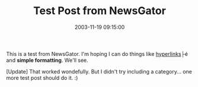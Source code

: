 ﻿---
layout: post
title: "Test Post from NewsGator"
comments: false
date: 2003-11-19 09:15:00
updated: 2004-05-02 14:33:00
categories:
 - Technology
subtext-id: 3ae915b9-c89e-4cc3-b2ed-75c03b6cc2a9
alias: /blog/Test-Post-from-NewsGator.aspx
---


This is a test from NewsGator. I'm hoping I can do things like [hyperlinks](http://www.provost.org/)├é and **simple formatting**. We'll see.

[Update] That worked wondefully. But I didn't try including a category... one more test post should do it. :)
